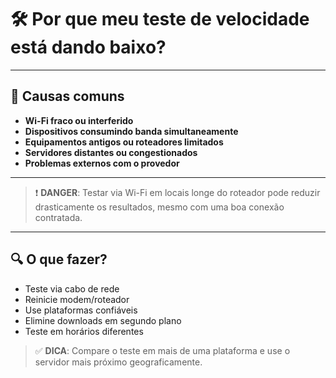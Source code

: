 # 🛠️ Por que meu teste de velocidade está dando baixo?

---

## 🧭 Causas comuns

- **Wi-Fi fraco ou interferido**
- **Dispositivos consumindo banda simultaneamente**
- **Equipamentos antigos ou roteadores limitados**
- **Servidores distantes ou congestionados**
- **Problemas externos com o provedor**

---

> ❗ **DANGER**: Testar via Wi-Fi em locais longe do roteador pode reduzir drasticamente os resultados, mesmo com uma boa conexão contratada.

---

## 🔍 O que fazer?

- Teste via cabo de rede
- Reinicie modem/roteador
- Use plataformas confiáveis
- Elimine downloads em segundo plano
- Teste em horários diferentes

> ✅ **DICA**: Compare o teste em mais de uma plataforma e use o servidor mais próximo geograficamente.
